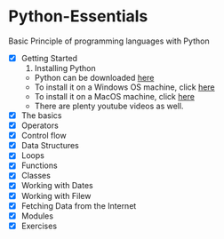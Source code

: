 # Python-Essentials
Basic Principle of programming languages with Python

- [x]  Getting Started
    1. Installing Python
    - Python can be downloaded [here](https://www.python.org/downloads/)
    - To install it on a Windows OS machine, click [here](https://www.digitalocean.com/community/tutorials/install-python-windows-10)
    - To install it on a MacOS machine, click [here](https://docs.python.org/3/using/mac.html)
    - There are plenty youtube videos as well.
- [x]  The basics
- [x]  Operators
- [x]  Control flow
- [x]  Data Structures
- [x]  Loops
- [x]  Functions
- [x]  Classes
- [x]  Working with Dates
- [x]  Working with Filew
- [x]  Fetching Data from the Internet
- [x]  Modules
- [x]  Exercises
